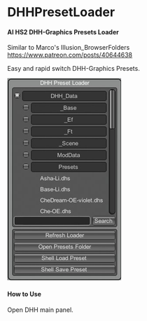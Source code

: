 # DHHPresetLoader

#### AI HS2 DHH-Graphics Presets Loader

Similar to Marco's Illusion_BrowserFolders<br/>
https://www.patreon.com/posts/40644638

Easy and rapid switch DHH-Graphics Presets.

![](README.assets/DDH-PresetLoader-Preview.jpg)

#### How to Use

Open DHH main panel.
